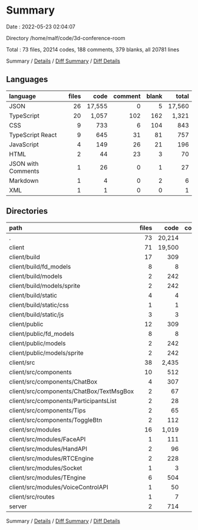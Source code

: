 # Summary

Date : 2022-05-23 02:04:07

Directory /home/malf/code/3d-conference-room

Total : 73 files,  20214 codes, 188 comments, 379 blanks, all 20781 lines

Summary / [Details](details.md) / [Diff Summary](diff.md) / [Diff Details](diff-details.md)

## Languages
| language | files | code | comment | blank | total |
| :--- | ---: | ---: | ---: | ---: | ---: |
| JSON | 26 | 17,555 | 0 | 5 | 17,560 |
| TypeScript | 20 | 1,057 | 102 | 162 | 1,321 |
| CSS | 9 | 733 | 6 | 104 | 843 |
| TypeScript React | 9 | 645 | 31 | 81 | 757 |
| JavaScript | 4 | 149 | 26 | 21 | 196 |
| HTML | 2 | 44 | 23 | 3 | 70 |
| JSON with Comments | 1 | 26 | 0 | 1 | 27 |
| Markdown | 1 | 4 | 0 | 2 | 6 |
| XML | 1 | 1 | 0 | 0 | 1 |

## Directories
| path | files | code | comment | blank | total |
| :--- | ---: | ---: | ---: | ---: | ---: |
| . | 73 | 20,214 | 188 | 379 | 20,781 |
| client | 71 | 19,500 | 166 | 357 | 20,023 |
| client/build | 17 | 309 | 5 | 1 | 315 |
| client/build/fd_models | 8 | 8 | 0 | 0 | 8 |
| client/build/models | 2 | 242 | 0 | 0 | 242 |
| client/build/models/sprite | 2 | 242 | 0 | 0 | 242 |
| client/build/static | 4 | 4 | 5 | 0 | 9 |
| client/build/static/css | 1 | 1 | 1 | 0 | 2 |
| client/build/static/js | 3 | 3 | 4 | 0 | 7 |
| client/public | 12 | 309 | 23 | 4 | 336 |
| client/public/fd_models | 8 | 8 | 0 | 0 | 8 |
| client/public/models | 2 | 242 | 0 | 0 | 242 |
| client/public/models/sprite | 2 | 242 | 0 | 0 | 242 |
| client/src | 38 | 2,435 | 138 | 347 | 2,920 |
| client/src/components | 10 | 512 | 8 | 61 | 581 |
| client/src/components/ChatBox | 4 | 307 | 5 | 34 | 346 |
| client/src/components/ChatBox/TextMsgBox | 2 | 67 | 0 | 6 | 73 |
| client/src/components/ParticipantsList | 2 | 28 | 0 | 2 | 30 |
| client/src/components/Tips | 2 | 65 | 0 | 4 | 69 |
| client/src/components/ToggleBtn | 2 | 112 | 3 | 21 | 136 |
| client/src/modules | 16 | 1,019 | 94 | 156 | 1,269 |
| client/src/modules/FaceAPI | 1 | 111 | 1 | 10 | 122 |
| client/src/modules/HandAPI | 2 | 96 | 27 | 11 | 134 |
| client/src/modules/RTCEngine | 2 | 228 | 18 | 32 | 278 |
| client/src/modules/Socket | 1 | 3 | 1 | 0 | 4 |
| client/src/modules/TEngine | 6 | 504 | 46 | 95 | 645 |
| client/src/modules/VoiceControlAPI | 1 | 50 | 1 | 2 | 53 |
| client/src/routes | 1 | 7 | 0 | 0 | 7 |
| server | 2 | 714 | 22 | 22 | 758 |

Summary / [Details](details.md) / [Diff Summary](diff.md) / [Diff Details](diff-details.md)